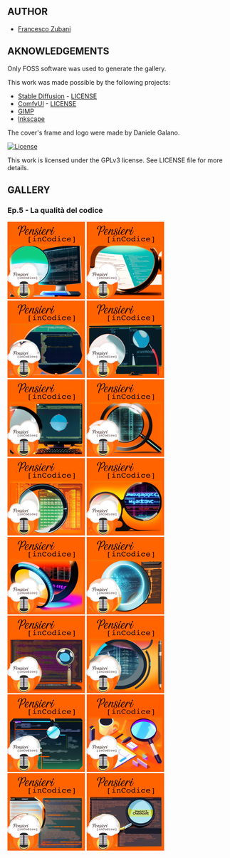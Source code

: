 ## AUTHOR

- [Francesco Zubani](https://www.linkedin.com/in/francesco-zubani-5957081a6/)

## AKNOWLEDGEMENTS

Only FOSS software was used to generate the gallery.

This work was made possible by the following projects:

- [Stable Diffusion](https://github.com/CompVis/stable-diffusion) - [LICENSE](https://github.com/CompVis/stable-diffusion/blob/main/LICENSE)
- [ComfyUI](https://github.com/comfyanonymous/ComfyUI) - [LICENSE](https://github.com/comfyanonymous/ComfyUI/blob/master/LICENSE)
- [GIMP](https://www.gimp.org/)
- [Inkscape](https://inkscape.org/)

The cover's frame and logo were made by Daniele Galano.

[![License](https://img.shields.io/badge/License-GPL%20v3-blue.svg)](http://www.gnu.org/licenses/gpl-3.0)

This work is licensed under the GPLv3 license.
See LICENSE file for more details.

## GALLERY

### Ep.5 - La qualità del codice

<div class="gallery">
  <a href="PIC5_01.png"><img class="thumbnail" src="./thumbs/PIC5_01.png" alt="PIC5_01"></a>
  <a href="PIC5_02.png"><img class="thumbnail" src="./thumbs/PIC5_02.png" alt="PIC5_02"></a>
  <a href="PIC5_03.png"><img class="thumbnail" src="./thumbs/PIC5_03.png" alt="PIC5_03"></a>
  <a href="PIC5_04.png"><img class="thumbnail" src="./thumbs/PIC5_04.png" alt="PIC5_04"></a>
  <a href="PIC5_05.png"><img class="thumbnail" src="./thumbs/PIC5_05.png" alt="PIC5_05"></a>
  <a href="PIC5_06.png"><img class="thumbnail" src="./thumbs/PIC5_06.png" alt="PIC5_06"></a>
  <a href="PIC5_07.png"><img class="thumbnail" src="./thumbs/PIC5_07.png" alt="PIC5_07"></a>
  <a href="PIC5_08.png"><img class="thumbnail" src="./thumbs/PIC5_08.png" alt="PIC5_08"></a>
  <a href="PIC5_09.png"><img class="thumbnail" src="./thumbs/PIC5_09.png" alt="PIC5_09"></a>
  <a href="PIC5_10.png"><img class="thumbnail" src="./thumbs/PIC5_10.png" alt="PIC5_10"></a>
  <a href="PIC5_11.png"><img class="thumbnail" src="./thumbs/PIC5_11.png" alt="PIC5_11"></a>
  <a href="PIC5_12.png"><img class="thumbnail" src="./thumbs/PIC5_12.png" alt="PIC5_12"></a>
  <a href="PIC5_13.png"><img class="thumbnail" src="./thumbs/PIC5_13.png" alt="PIC5_13"></a>
  <a href="PIC5_14.png"><img class="thumbnail" src="./thumbs/PIC5_14.png" alt="PIC5_14"></a>
  <a href="PIC5_15.png"><img class="thumbnail" src="./thumbs/PIC5_15.png" alt="PIC5_15"></a>
  <a href="PIC5_16.png"><img class="thumbnail" src="./thumbs/PIC5_16.png" alt="PIC5_16"></a>
</div>
</body>
</html>
